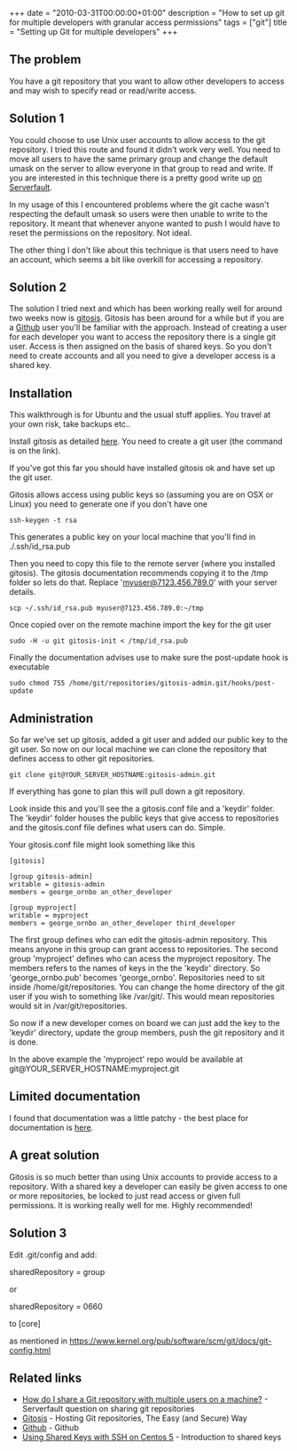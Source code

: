 +++
date = "2010-03-31T00:00:00+01:00"
description = "How to set up git for multiple developers with granular access permissions"
tags = ["git"]
title = "Setting up Git for multiple developers"
+++

## The problem

You have a git repository that you want to allow other developers to access and
may wish to specify read or read/write access.

## Solution 1

You could choose to use Unix user accounts to allow access to the git
repository. I tried this route and found it didn't work very well. You need to
move all users to have the same primary group and change the default umask on
the server to allow everyone in that group to read and write. If you are
interested in this technique there is a pretty good write up [on
Serverfault][1].

In my usage of this I encountered problems where the git cache wasn't respecting
the default umask so users were then unable to write to the repository. It meant
that whenever anyone wanted to push I would have to reset the permissions on the
repository. Not ideal.

The other thing I don't like about this technique is that users need to have an
account, which seems a bit like overkill for accessing a repository.

## Solution 2

The solution I tried next and which has been working really well for around two
weeks now is [gitosis][2]. Gitosis has been around for a while but if you are a
[Github][3] user you'll be familiar with the approach. Instead of creating a
user for each developer you want to access the repository there is a single git
user. Access is then assigned on the basis of shared keys. So you don't need to
create accounts and all you need to give a developer access is a shared key.

## Installation

This walkthrough is for Ubuntu and the usual stuff applies. You travel at your
own risk, take backups etc..

Install gitosis as detailed [here][2]. You need to create a git user (the
command is on the link).

If you've got this far you should have installed gitosis ok and have set up the
git user.

Gitosis allows access using public keys so (assuming you are on OSX or Linux)
you need to generate one if you don't have one

    ssh-keygen -t rsa

This generates a public key on your local machine that you'll find in
./.ssh/id_rsa.pub

Then you need to copy this file to the remote server (where you installed
gitosis). The gitosis documentation recommends copying it to the /tmp folder so
lets do that. Replace 'myuser@7123.456.789.0' with your server details.

    scp ~/.ssh/id_rsa.pub myuser@7123.456.789.0:~/tmp

Once copied over on the remote machine import the key for the git user

    sudo -H -u git gitosis-init < /tmp/id_rsa.pub

Finally the documentation advises use to make sure the post-update hook is
executable

    sudo chmod 755 /home/git/repositories/gitosis-admin.git/hooks/post-update

## Administration

So far we've set up gitosis, added a git user and added our public key to the
git user. So now on our local machine we can clone the repository that defines
access to other git repositories.

    git clone git@YOUR_SERVER_HOSTNAME:gitosis-admin.git

If everything has gone to plan this will pull down a git repository.

Look inside this and you'll see the a gitosis.conf file and a 'keydir' folder.
The 'keydir' folder houses the public keys that give access to repositories and
the gitosis.conf file defines what users can do. Simple.

Your gitosis.conf file might look something like this

    [gitosis]

    [group gitosis-admin]
    writable = gitosis-admin
    members = george_ornbo an_other_developer

    [group myproject]
    writable = myproject
    members = george_ornbo an_other_developer third_developer

The first group defines who can edit the gitosis-admin repository. This means
anyone in this group can grant access to repositories. The second group
'myproject' defines who can acess the myproject repository. The members refers
to the names of keys in the the 'keydir' directory. So 'george_ornbo.pub'
becomes 'george_ornbo'. Repositories need to sit inside /home/git/repositories.
You can change the home directory of the git user if you wish to something like
/var/git/. This would mean repositories would sit in /var/git/repositories.

So now if a new developer comes on board we can just add the key to the 'keydir'
directory, update the group members, push the git repository and it is done.

In the above example the 'myproject' repo would be available at
git@YOUR_SERVER_HOSTNAME:myproject.git

## Limited documentation

I found that documentation was a little patchy - the best place for
documentation is [here][2].

## A great solution

Gitosis is so much better than using Unix accounts to provide access to a
repository. With a shared key a developer can easily be given access to one or
more repositories, be locked to just read access or given full permissions. It
is working really well for me. Highly recommended!

## Solution 3

Edit .git/config and add:

sharedRepository = group

or

sharedRepository = 0660

to [core]

as mentioned in https://www.kernel.org/pub/software/scm/git/docs/git-config.html

## Related links

- [How do I share a Git repository with multiple users on a machine?][1] -
  Serverfault question on sharing git repositories
- [Gitosis][2] - Hosting Git repositories, The Easy (and Secure) Way
- [Github][3] - Github
- [Using Shared Keys with SSH on Centos 5][4] - Introduction to shared keys

[1]:
  http://serverfault.com/questions/26954/how-do-i-share-a-git-repository-with-multiple-users-on-a-machine
[2]:
  http://scie.nti.st/2007/11/14/hosting-git-repositories-the-easy-and-secure-way/
[3]: http://github.com/
[4]: //using_shared_keys_with_ssh_on_centos_5/
